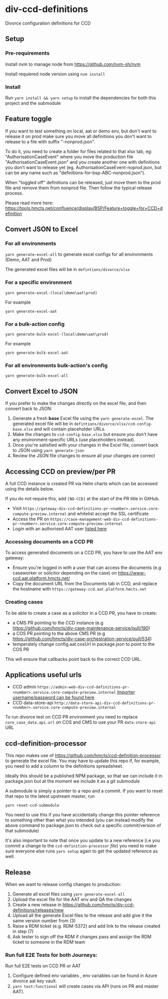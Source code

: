 # div-ccd-definitions
Divorce configuration definitions for CCD

## Setup

### Pre-requirements 
Install nvm to manage node from https://github.com/nvm-sh/nvm

Install requiered node version using `nvm install`

### Install

Run `yarn install && yarn setup` to install the dependencies for both this project and the submodule

## Feature toggle
If you want to test something on local, aat or demo env, but don't want to release it on prod make sure you move
all definitions you don't want to release to a file with suffix "-nonprod.json".

To do it, you need to create a folder for files related to that xlsx tab, eg: "AuthorisationCaseEvent" where you move
the production file "AuthorisationCaseEvent.json" and you create another one with definitions you don't want to release
yet (eg. AuthorisationCaseEvent-noprod.json, but can be any name such as "definitions-for-bsp-ABC-nonprod.json").

When "toggled off" definitions can be released, just move them to the prod file and remove them from nonprod file.
Then follow the typical release process.

Please read more here:
https://tools.hmcts.net/confluence/display/BSP/Feature+toggle+for+CCD+definition

## Convert JSON to Excel

### For all environments

`yarn generate-excel-all` to generate excel configs for all environments (Demo, AAT and Prod) 

The generated excel files will be in `defintions/divorce/xlsx`

### For a specific environment

`yarn generate-excel-(local\demo\aat\prod)` 

For example

`yarn generate-excel-aat`

### For a bulk-action config

`yarn generate-bulk-excel-(local\demo\aat\prod)` 

For example

`yarn generate-bulk-excel-aat`

### For all environments bulk-action's config

`yarn generate-bulk-excel-all` 

## Convert Excel to JSON

If you prefer to make the changes directly on the excel file, and then convert back to JSON:

1) Generate a fresh **base** Excel file using the `yarn generate-excel`. The generated excel file will be in `defintions/divorce/xlsx/ccd-config-base.xlsx` and will contain placeholder URLs.
2) Make the changes to `ccd-config-base.xlsx` but ensure you don't have any environment-specific URLs (use placeholders instead).
3) Once you're satisfied with your changes in the Excel file, convert back to JSON using `yarn generate-json`
4) Review the JSON file changes to ensure all your changes are correct

## Accessing CCD on preview/per PR

A full CCD instance is created PR via Helm charts which can be accessed using the details below.

If you do not require this, add `[NO-CCD]` at the start of the PR title in GitHub.

* Visit `https://gateway-div-ccd-definitions-pr-<number>.service.core-compute-preview.internal` and whitelist accept the SSL certificate
* Access the PR on `https://case-management-web-div-ccd-definitions-pr-<number>.service.core-compute-preview.internal`
* Login with an authorised AAT user [listed here](https://github.com/hmcts/div-ccd-definitions/blob/master/definitions/divorce/json/UserProfile.json)

### Accessing documents on a CCD PR

To access generated documents on a CCD PR, you have to use the AAT env gateway:

* Ensure you're logged in with a user that can access the documents (e.g caseworker or solicitor depending on the case) on https://www-ccd.aat.platform.hmcts.net/
* Copy the document URL from the Documents tab in CCD, and replace the hostname with `https://gateway-ccd.aat.platform.hmcts.net`

### Creating cases 

To be able to create a case as a solicitor in a CCD PR, you have to create:

* a CMS PR pointing to the CCD instance (e.g https://github.com/hmcts/div-case-maintenance-service/pull/190)
* a COS PR pointing to the above CMS PR (e.g https://github.com/hmcts/div-case-orchestration-service/pull/534)
* temperately change config.aat.cosUrl in package.json to point to the COS PR

This will ensure that callbacks point back to the correct CCD URL.

## Applications useful urls

* CCD admin `https://admin-web-div-ccd-definitions-pr-<number>.service.core-compute-preview.internal` [Importer username/password can be found here](https://github.com/hmcts/ccd-docker-definition-importer#configuration)
* CCD data-store-api `http://data-store-api-div-ccd-definitions-pr-<number>.service.core-compute-preview.internal`

To run divorce test on CCD PR environment you need to replace `core_case_data.api.url` on COS and CMS to use your PR `data-store-api` URL 


## ccd-definition-processor

This repo makes use of https://github.com/hmcts/ccd-definition-processor to generate the excel file. You may have to update this repo if, for example, you need to add a column to the definitions spreadsheet.

Ideally this should be a published NPM package, so that we can include it in package.json but at the moment we include it as a git submodule

A submodule is simply a pointer to a repo and a commit. If you want to reset that repo to the latest upstream master, run

```
yarn reset-ccd-submodule
```

You need to use this if you have accidentally change this pointer reference to something other than what you intended (you can instead modify the above command to package.json to check out a specific commit/version of that submodule)

It's also important to note that once you update to a new reference (i.e you commit a change to the `ccd-definition-processor` _file_) you need to make sure everyone else runs `yarn setup` again to get the updated reference as well.

## Release

When we want to release config changes to production:

1) Generate all excel files using `yarn generate-excel-all`
2) Upload the excel file for the AAT env and QA the changes
3) Create a new release in https://github.com/hmcts/div-ccd-definitions/releases/new
4) Upload all the generate Excel files to the release and add give it the same version number from (3)
5) Raise a RDM ticket (e.g. RDM-5372) and add link to the release created in step (7)
6) Ask tester to sign off the RDM if changes pass and assign the RDM ticket to someone in the RDM team

### Run full E2E Tests for both Journeys:

Run full E2E tests on CCD PR or AAT

1) Configure defined env variables , env variables can be found in Azure divorce aat key vault.
2) `yarn test:functional` will create cases via API (runs on PR and master AAT).
